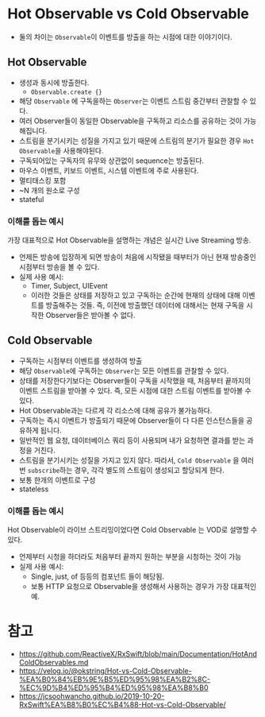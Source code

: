# Hot Observable vs Cold Observable
- 둘의 차이는 `Observable`이 이벤트를 방출을 하는 시점에 대한 이야기이다.

## Hot Observable

- 생성과 동시에 방출한다.
    - `Observable.create {}`
- 해당 `Observable` 에 구독을하는 `Observer`는 이벤트 스트림 중간부터 관찰할 수 있다.
- 여러 Observer들이 동일한 Observable을 구독하고 리소스를 공유하는 것이 가능해집니다.
- 스트림을 분기시키는 성질을 가지고 있기 때문에 스트림의 분기가 필요한 경우 `Hot Observable`을 사용해야된다.
- 구독되어있는 구독자의 유무와 상관없이 sequence는 방출된다.
- 마우스 이벤트, 키보드 이벤트, 시스템 이벤트에 주로 사용된다.
- 멀티태스킹 포함
- ~N 개의 원소로 구성
- stateful

### 이해를 돕는 예시
가장 대표적으로 Hot Observable을 설명하는 개념은 실시간 Live Streaming 방송.
- 언제든 방송에 입장하게 되면 방송이 처음에 시작됐을 때부터가 아닌 현재 방송중인 시점부터 방송을 볼 수 있다.
- 실제 사용 예시:
    - Timer, Subject, UIEvent
    - 이러한 것들은 상태를 저장하고 있고 구독하는 순간에 현재의 상태에 대해 이벤트를 방출해주는 것들. 즉, 이전에 방출했던 데이터에 대해서는 현재 구독을 시작한 Observer들은 받아볼 수 없다.

## Cold Observable

- 구독하는 시점부터 이벤트를 생성하여 방출
- 해당 `Observable`에 구독하는 `Observer`는 모든 이벤트를 관찰할 수 있다.
- 상태를 저장한다기보다는 Observer들이 구독을 시작했을 때, 처음부터 끝까지의 이벤트 스트림을 받아볼 수 있다. 즉, 모든 시점에 대한 스트림 이벤트를 받아볼 수 있다. 
- Hot Observable과는 다르게 각 리소스에 대해 공유가 불가능하다.
- 구독하는 즉시 이벤트가 방출되기 때문에 Observer들이 다 다른 인스턴스들을 공유하게 됩니다.
- 일반적인 웹 요청, 데이터베이스 쿼리 등이 사용되며 내가 요청하면 결과를 받는 과정을 거친다.
- 스트림을 분기시키는 성질을 가지고 있지 않다. 따라서, `Cold Observable` 을 여러번 `subscribe`하는 경우, 각각 별도의 스트림이 생성되고 할당되게 한다.
- 보통 한개의 이벤트로 구성
- stateless

### 이해를 돕는 예시
Hot Observable이 라이브 스트리밍이었다면 Cold Observable 는 VOD로 설명할 수 있다. 
- 언제부터 시청을 하더라도 처음부터 끝까지 원하는 부분을 시청하는 것이 가능
- 실제 사용 예시:
    - Single, just, of 등등의 컴포넌트 들이 해당됨.
    - 보통 HTTP 요청으로 Observable을 생성해서 사용하는 경우가 가장 대표적인 예.

# 참고
- https://github.com/ReactiveX/RxSwift/blob/main/Documentation/HotAndColdObservables.md
- https://velog.io/@okstring/Hot-vs-Cold-Observable-%EA%B0%84%EB%9E%B5%ED%95%98%EA%B2%8C-%EC%9D%B4%ED%95%B4%ED%95%98%EA%B8%B0
- https://jcsoohwancho.github.io/2019-10-20-RxSwift%EA%B8%B0%EC%B4%88-Hot-vs-Cold-Observable/
